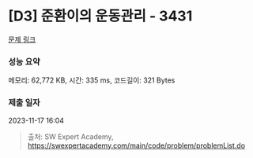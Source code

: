 # [D3] 준환이의 운동관리 - 3431 

[문제 링크](https://swexpertacademy.com/main/code/problem/problemDetail.do?contestProbId=AWE_ZXcqAAMDFAV2) 

### 성능 요약

메모리: 62,772 KB, 시간: 335 ms, 코드길이: 321 Bytes

### 제출 일자

2023-11-17 16:04



> 출처: SW Expert Academy, https://swexpertacademy.com/main/code/problem/problemList.do